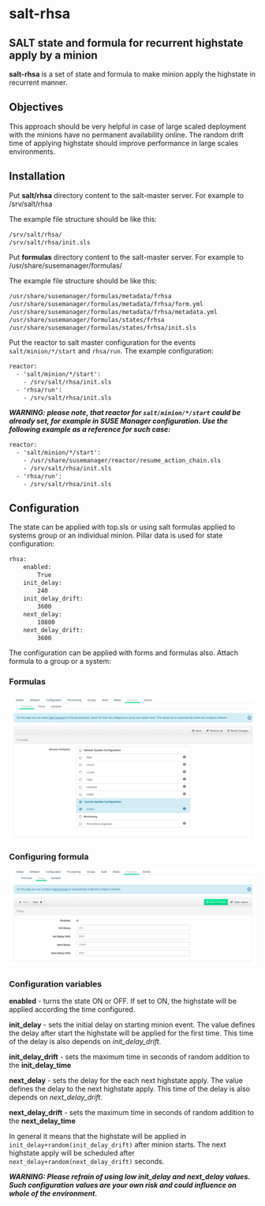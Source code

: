# salt-rhsa
## SALT state and formula for recurrent highstate apply by a minion

**salt-rhsa** is a set of state and formula to make minion apply the highstate in recurrent manner.

## Objectives

This approach should be very helpful in case of large scaled deployment with the minions have no permanent availability online.
The random drift time of applying highstate should improve performance in large scales environments.

## Installation

Put **salt/rhsa** directory content to the salt-master server. For example to /srv/salt/rhsa

The example file structure should be like this:
```
/srv/salt/rhsa/
/srv/salt/rhsa/init.sls
```

Put **formulas** directory content to the salt-master server. For example to /usr/share/susemanager/formulas/

The example file structure should be like this:
```
/usr/share/susemanager/formulas/metadata/frhsa
/usr/share/susemanager/formulas/metadata/frhsa/form.yml
/usr/share/susemanager/formulas/metadata/frhsa/metadata.yml
/usr/share/susemanager/formulas/states/frhsa
/usr/share/susemanager/formulas/states/frhsa/init.sls
```

Put the reactor to salt master configuration for the events `salt/minion/*/start` and `rhsa/run`.
The example configuration:
```
reactor:
  - 'salt/minion/*/start':
    - /srv/salt/rhsa/init.sls
  - 'rhsa/run':
    - /srv/salt/rhsa/init.sls
```

***WARNING: please note, that reactor for `salt/minion/*/start` could be already set, for example in **SUSE Manager** configuration.
Use the following example as a reference for such case:***
```
reactor:
  - 'salt/minion/*/start':
    - /usr/share/susemanager/reactor/resume_action_chain.sls
    - /srv/salt/rhsa/init.sls
  - 'rhsa/run':
    - /srv/salt/rhsa/init.sls
```

## Configuration

The state can be applied with top.sls or using salt formulas applied to systems group or an individual minion.
Pillar data is used for state configuration:
```
rhsa:
    enabled:
        True
    init_delay:
        240
    init_delay_drift:
        3600
    next_delay:
        10800
    next_delay_drift:
        3600
```
The configuration can be applied with forms and formulas also.
Attach formula to a group or a system:
### Formulas
![](screenshots/formulas.png)

### Configuring formula
![](screenshots/formula-config.png)

### Configuration variables
**enabled** - turns the state ON or OFF. If set to ON, the highstate will be applied according the time configured.

**init_delay** - sets the initial delay on starting minion event. The value defines the delay after start the highstate will be applied for the first time.
This time of the delay is also depends on *init_delay_drift*.

**init_delay_drift** - sets the maximum time in seconds of random addition to the **init_delay_time**

**next_delay** - sets the delay for the each next highstate apply. The value defines the delay to the next highstate apply.
This time of the delay is also depends on *next_delay_drift*.

**next_delay_drift** - sets the maximum time in seconds of random addition to the **next_delay_time**

In general it means that the highstate will be applied in `init_delay+random(init_delay_drift)` after minion starts.
The next highstate apply will be scheduled after `next_delay+random(next_delay_drift)` seconds.

***WARNING: Please refrain of using low init_delay and next_delay values. Such configuration values are your own risk and could influence on whole of the environment.***
